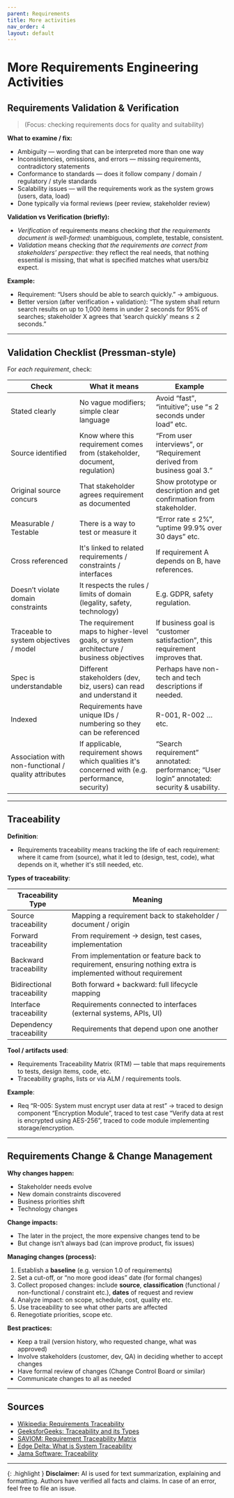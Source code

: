 ```yaml
---
parent: Requirements
title: More activities
nav_order: 4
layout: default
---
```


# More Requirements Engineering Activities

## Requirements Validation & Verification

> (Focus: checking requirements docs for quality and suitability)

**What to examine / fix:**

- Ambiguity — wording that can be interpreted more than one way
- Inconsistencies, omissions, and errors — missing requirements, contradictory statements
- Conformance to standards — does it follow company / domain / regulatory / style standards
- Scalability issues — will the requirements work as the system grows (users, data, load)
- Done typically via formal reviews (peer review, stakeholder review)

**Validation vs Verification (briefly):**

- _Verification_ of requirements means checking _that the requirements document is well-formed_: unambiguous, complete, testable, consistent.
- _Validation_ means checking _that the requirements are correct from stakeholders’ perspective_: they reflect the real needs, that nothing essential is missing, that what is specified matches what users/biz expect.

**Example:**

- Requirement: “Users should be able to search quickly.” → ambiguous.
- Better version (after verification + validation): “The system shall return search results on up to 1,000 items in under 2 seconds for 95% of searches; stakeholder X agrees that ‘search quickly’ means ≤ 2 seconds.”

---

## Validation Checklist (Pressman-style)

For _each requirement_, check:

| Check | What it means | Example |
|---|---|---|
| Stated clearly | No vague modifiers; simple clear language | Avoid “fast”, “intuitive”; use “≤ 2 seconds under load” etc. |
| Source identified | Know where this requirement comes from (stakeholder, document, regulation) | “From user interviews”, or “Requirement derived from business goal 3.” |
| Original source concurs | That stakeholder agrees requirement as documented | Show prototype or description and get confirmation from stakeholder. |
| Measurable / Testable | There is a way to test or measure it | “Error rate ≤ 2%”, “uptime 99.9% over 30 days” etc. |
| Cross referenced | It's linked to related requirements / constraints / interfaces | If requirement A depends on B, have references. |
| Doesn’t violate domain constraints | It respects the rules / limits of domain (legality, safety, technology) | E.g. GDPR, safety regulation. |
| Traceable to system objectives / model | The requirement maps to higher-level goals, or system architecture / business objectives | If business goal is “customer satisfaction”, this requirement improves that. |
| Spec is understandable | Different stakeholders (dev, biz, users) can read and understand it | Perhaps have non-tech and tech descriptions if needed. |
| Indexed | Requirements have unique IDs / numbering so they can be referenced | R-001, R-002 … etc. |
| Association with non-functional / quality attributes | If applicable, requirement shows which qualities it's concerned with (e.g. performance, security) | “Search requirement” annotated: performance; “User login” annotated: security & usability. |

---

## Traceability

**Definition**:

- Requirements traceability means tracking the life of each requirement: where it came from (source), what it led to (design, test, code), what depends on it, whether it's still needed, etc.

**Types of traceability**:

| Traceability Type | Meaning |
|---|---|
| Source traceability | Mapping a requirement back to stakeholder / document / origin |
| Forward traceability | From requirement → design, test cases, implementation |
| Backward traceability | From implementation or feature back to requirement, ensuring nothing extra is implemented without requirement |
| Bidirectional traceability | Both forward + backward: full lifecycle mapping |
| Interface traceability | Requirements connected to interfaces (external systems, APIs, UI) |
| Dependency traceability | Requirements that depend upon one another |

**Tool / artifacts used**:

- Requirements Traceability Matrix (RTM) — table that maps requirements to tests, design items, code, etc.
- Traceability graphs, lists or via ALM / requirements tools.

**Example**:

- Req “R-005: System must encrypt user data at rest” → traced to design component “Encryption Module”, traced to test case “Verify data at rest is encrypted using AES-256”, traced to code module implementing storage/encryption.

---

## Requirements Change & Change Management

**Why changes happen:**

- Stakeholder needs evolve
- New domain constraints discovered
- Business priorities shift
- Technology changes

**Change impacts:**

- The later in the project, the more expensive changes tend to be
- But change isn’t always bad (can improve product, fix issues)

**Managing changes (process):**

1. Establish a **baseline** (e.g. version 1.0 of requirements)
2. Set a cut-off, or “no more good ideas” date (for formal changes)
3. Collect proposed changes: include **source**, **classification** (functional / non-functional / constraint etc.), **dates** of request and review
4. Analyze impact: on scope, schedule, cost, quality etc.
5. Use traceability to see what other parts are affected
6. Renegotiate priorities, scope etc.

**Best practices:**

- Keep a trail (version history, who requested change, what was approved)
- Involve stakeholders (customer, dev, QA) in deciding whether to accept changes
- Have formal review of changes (Change Control Board or similar)
- Communicate changes to all as needed

---

## Sources

- [Wikipedia: Requirements Traceability](https://en.wikipedia.org/wiki/Requirements_traceability)
- [GeeksforGeeks: Traceability and its Types](https://www.geeksforgeeks.org/software-engineering/traceability-and-its-types/)
- [SAVIOM: Requirement Traceability Matrix](https://www.saviom.com/blog/requirement-traceability-matrix-and-why-is-it-important/)
- [Edge Delta: What is System Traceability](https://edgedelta.com/company/blog/what-is-system-traceability)
- [Jama Software: Traceability](https://www.jamasoftware.com/blog/traceability-in-requirements-management/)
  
---

{: .highlight }
**Disclaimer:** AI is used for text summarization, explaining and formatting. Authors have verified all facts and claims. In case of an error, feel free to file an issue.
